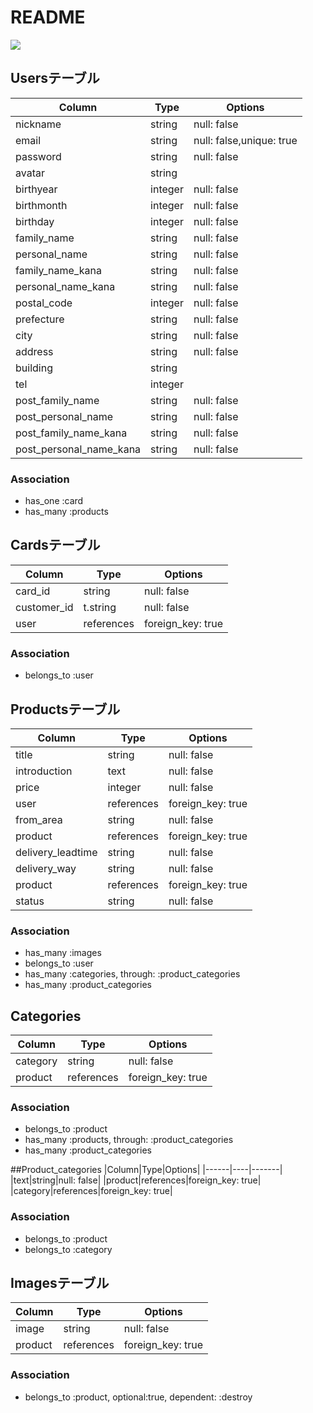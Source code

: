 # README

![](https://i.gyazo.com/b6054659bb25147c8a8f216488c21144.png)

## Usersテーブル
|Column|Type|Options|
|------|----|-------|
|nickname|string|null: false|
|email|string|null: false,unique: true|
|password|string|null: false|
|avatar|string||
|birthyear|integer|null: false|
|birthmonth|integer|null: false|
|birthday|integer|null: false|
|family_name|string|null: false|
|personal_name|string|null: false|
|family_name_kana|string|null: false|
|personal_name_kana|string|null: false|
|postal_code|integer|null: false|
|prefecture|string|null: false|　　
|city|string|null: false|
|address|string|null: false|
|building|string||
|tel|integer||
|post_family_name|string|null: false|
|post_personal_name|string|null: false|
|post_family_name_kana|string|null: false|
|post_personal_name_kana|string|null: false|

### Association
- has_one  :card
- has_many :products


## Cardsテーブル
|Column|Type|Options|
|------|----|-------|
|card_id|string|null: false|
|customer_id|t.string|null: false|
|user|references|foreign_key: true|

### Association
- belongs_to :user


## Productsテーブル
|Column|Type|Options|
|------|----|-------|
|title|string|null: false|
|introduction|text|null: false|
|price|integer|null: false|
|user|references|foreign_key: true|
|from_area|string|null: false|
|product|references|foreign_key: true|
|delivery_leadtime|string|null: false|
|delivery_way|string|null: false|
|product|references|foreign_key: true|
|status|string|null: false|

### Association
- has_many   :images
- belongs_to :user
- has_many :categories, through: :product_categories
- has_many :product_categories


## Categories
|Column|Type|Options|
|------|----|-------|
|category|string|null: false|
|product|references|foreign_key: true|

### Association
- belongs_to :product
- has_many :products, through: :product_categories
- has_many :product_categories


##Product_categories
|Column|Type|Options|
|------|----|-------|
|text|string|null: false|
|product|references|foreign_key: true|
|category|references|foreign_key: true|

### Association
- belongs_to :product
- belongs_to :category


## Imagesテーブル
|Column|Type|Options|
|------|----|-------|
|image|string|null: false|
|product|references|foreign_key: true|

### Association
- belongs_to :product, optional:true, dependent: :destroy
